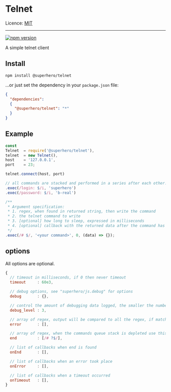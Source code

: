 # Telnet

Licence: [MIT](https://opensource.org/licenses/MIT)

---

[![npm version](https://badge.fury.io/js/%40superhero%2Ftelnet.svg)](https://badge.fury.io/js/%40superhero%2Ftelnet)

A simple telnet client

## Install

`npm install @superhero/telnet`

...or just set the dependency in your `package.json` file:

```json
{
  "dependencies":
  {
    "@superhero/telnet": "*"
  }
}
```

## Example

```javascript
const
Telnet  = require('@superhero/telnet'),
telnet  = new Telnet(),
host    = '127.0.0.1',
port    = 23;

telnet.connect(host, port)

// all commands are stacked and performed in a series after each other.
.exec(/login: $/i, 'superhero')
.exec(/password: $/i, 'b-real')

/**
 * Argument specification:
 * 1. regex, when found in returned string, then write the command
 * 2. the telnet command to write
 * 3. [optional] how long to sleep, expressed in milliseconds
 * 4. [optional] callback with the returned data after the command has been performed
 */
.exec(/# $/, '<your command>', 0, (data) => {});
```

## options

All options are optional.

```javascript
{
  // timeout in milliseconds, if 0 then never timeout
  timeout     : 60e3,

  // debug options, see "superhero/js.debug" for options
  debug       : {},

  // control the amount of debugging data logged, the smaller the number the less is logged
  debug_level : 3,

  // array of regex, output will be compared to all the regex, if match, exit -> emit error..
  error       : [],

  // array of regex, when the commands queue stack is depleted use this regex to find the end  
  end         : [/# ?$/],

  // list of callbacks when end is found
  onEnd       : [],

  // list of callbacks when an error took place
  onError     : [],

  // list of callbacks when a timeout occurred
  onTimeout   : [],
}
```

